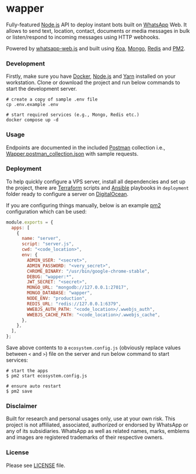 # wapper

Fully-featured [Node.js](https://nodejs.org/en/) API to deploy instant bots built on [WhatsApp](https://www.whatsapp.com/) Web.
It allows to send text, location, contact, documents or media messages in bulk or listen/respond to incoming messages using HTTP webhooks.

Powered by [whatsapp-web.js](https://wwebjs.dev/) and built using [Koa](https://koajs.com/), [Mongo](https://www.mongodb.com/), [Redis](https://redis.io/) and [PM2](https://pm2.keymetrics.io/).

### Development

Firstly, make sure you have [Docker](https://www.docker.com/), [Node.js](https://nodejs.org/en/) and [Yarn](https://yarnpkg.com/) installed on your workstation.
Clone or download the project and run below commands to start the development server.

```shell
# create a copy of sample .env file
cp .env.example .env

# start required services (e.g., Mongo, Redis etc.)
docker compose up -d
```

### Usage

Endpoints are documented in the included [Postman](https://www.postman.com/) collection i.e., [Wapper.postman_collection.json](Wapper.postman_collection.json) with sample requests.

### Deployment

To help quickly configure a VPS server, install all dependencies and set up the project, there are [Terraform](https://www.terraform.io/) scripts and [Ansible](https://www.ansible.com/) playbooks in `deployment` folder ready to configure a server on [DigitalOcean](https://m.do.co/c/fbca1e70a3ab).

If you are configuring things manually, below is an example [pm2](https://pm2.keymetrics.io/) configuration which can be used:

```js
module.exports = {
  apps: [
    {
      name: "server",
      script: "server.js",
      cwd: "<code_location>",
      env: {
        ADMIN_USER: "<secret>",
        ADMIN_PASSWORD: "<very_secret>",
        CHROME_BINARY: "/usr/bin/google-chrome-stable",
        DEBUG: "wapper:*",
        JWT_SECRET: "<secret>",
        MONGO_URL: "mongodb://127.0.0.1:27017",
        MONGO_DATABASE: "wapper",
        NODE_ENV: "production",
        REDIS_URL: "redis://127.0.0.1:6379",
        WWEBJS_AUTH_PATH: "<code_location>/.wwebjs_auth",
        WWEBJS_CACHE_PATH: "<code_location>/.wwebjs_cache",
      },
    },
  ],
};
```

Save above contents to a `ecosystem.config.js` (obviously replace values between `<` and `>`) file on the server and run below command to start services:

```shell
# start the apps
$ pm2 start ecosystem.config.js

# ensure auto restart
$ pm2 save
```

### Disclaimer

Built for research and personal usages only, use at your own risk.
This project is not affiliated, associated, authorized or endorsed by WhatsApp or any of its subsidiaries.
WhatsApp as well as related names, marks, emblems and images are registered trademarks of their respective owners.

### License

Please see [LICENSE](LICENSE) file.
